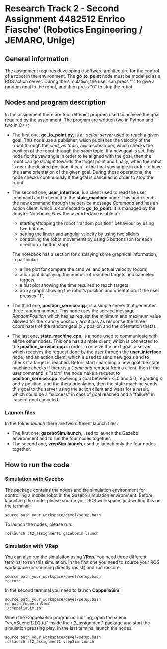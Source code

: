 # Research Track 2 - Second Assignment 4482512 Enrico Fiasche' (Robotics Engineering / JEMARO, Unige)

## General information
The assignment requires developing a software architecture for the control of a robot in the environment. The **go_to_point** node
must be modelled as a ROS action server.
During the simulation, the user can press "1" to give a random goal to the robot, and then press "0" to stop the robot.

## Nodes and program description
In the assignment there are four different program used to achieve the goal required by the assignment.
The program are writtten two in Python and two in C++:
- The first one, **go_to_point.py**, is an _action server_ used to reach a given goal. This node use a publisher, which publishes
the velocity of the robot through the _cmd\_vel_ topic, and a subscriber, which checks the position of the robot through the _odom_
topic. If a new goal is set, this node fix the yaw angle in order to be aligned with the goal, then the robot can go straight towards
the target point and finally, when the robot is near the desired position, it can fix the final yaw angle in order to have the same
orientation of the given goal. During these operations, the node checks continuously if the goal is canceled in order to stop the 
robot.
- The second one, **user_interface**, is a client used to read the user command and to send it to the **state_machine** node.
This node sends the new command through the service message _Command_ and has an action client, which is connected to **go_to_point**.
It is managed by the Jupyter Notebook, Now the user interface is able of:
	- starting/stopping the robot "random position" behaviour by using two buttons
	- setting the linear and angular velocity by using two sliders
	- controlling the robot movements by using 5 buttons (on for each direction + button stop)

	The notebook has a section for displaying some graphical information, in particular:
	- a line plot for compare the cmd_vel and actual velocity (odom)
	- a bar plot displaying the number of reached targets and canceled targets
	- a hist plot showing the time required to reach targets
	- an xy graph showing the robot's position and orientation. If the user presses "1",

- The third one, **position_service.cpp**, is a simple server that generates three random number. This node uses the service message
_RandomPosition_ which has as request the minimum and maximum value allowed for the x and y position, and it has as response the
three coordinates of the random goal (x,y posiion and the orientation theta).
- The last one, **state_machine.cpp**, is a node used to communicate with all the other nodes. This one has a simple client, which
is connected to the **position_service.cpp** in order to receive the next goal, a server, which receives the request done 
by the user through the **user_interface** node, and an action client, which is used to send new goals and to check if a target is
reached.
Before start searching a new goal the state machine checks if there is a _Command_ request from a client, then if the user command
is "_start_" the node make a request to **position_service.cpp** receiving a goal between -5.0 and 5.0, regarding x and y position,
and the theta orientation, then the state machine sends this goal to the server using the action client and waits for a result,
which could be a "success" in case of goal reached and a "failure" in case of goal canceled.

### Launch files
In the folder _launch_ there are two different launch files:
- The first one, **gazeboSim.launch**, used to launch the Gazebo environment and to run the four nodes together.
- The second one, **vrepSim.launch**, used to launch only the four nodes together.

## How to run the code
### Simulation with Gazebo
The package contains the nodes and the simulation environment for controlling a mobile robot in the Gazebo simulation environment.
Before launching the node, please source your ROS workspace, just writing this on the terminal:
```
source path_your_workspace/devel/setup.bash
```
To launch the nodes, please run:
```
roslaunch rt2_assignment1 gazeboSim.launch
```
### Simulation with VRep
You can also run the simulation using **VRep**.
You need three different terminal to run this simulation.
In the first one you need to source your ROS workspace (or sourcing directly ros.sh) and run roscore:
```
source path_your_workspace/devel/setup.bash
roscore
```
In the second terminal you need to launch **CoppeliaSim**:
```
source path_your_workspace/devel/setup.bash
cd path_CoppeliaSim/
./coppeliaSim.sh
```
When the CoppeliaSim program is running, open the scene "vrepSceneR2D2.ttt" inside the rt2_assignment1 package and start the simulation
pressing play.
In the last terminal launch the nodes:
```
source path_your_workspace/devel/setup.bash
roslaunch rt2_assignment1 vrepSim.launch
```
